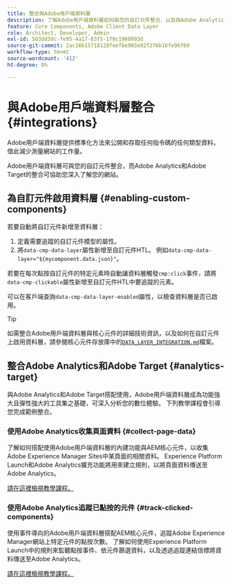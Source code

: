 ```yaml
---
title: 整合與Adobe用戶端資料層
description: 了解Adobe用戶端資料層如何與您的自訂元件整合，以及與Adobe Analytics和Adobe Target的整合如何協助您深入分析您的網站
feature: Core Components, Adobe Client Data Layer
role: Architect, Developer, Admin
exl-id: 503dd3dc-fe95-4a17-83f5-1f0c1960993d
source-git-commit: 2ac16b15718128feefbe903e92f276b16fe96f69
workflow-type: tm+mt
source-wordcount: '412'
ht-degree: 0%

---
```


# 與Adobe用戶端資料層整合 {#integrations}

Adobe用戶端資料層提供標準化方法來公開和存取任何指令碼的任何類型資料，借此減少測量網站的工作量。

Adobe用戶端資料層可與您的自訂元件整合，而Adobe Analytics和Adobe Target的整合可協助您深入了解您的網站。

## 為自訂元件啟用資料層 {#enabling-custom-components}

若要自動將自訂元件新增至資料層：

1. 定義需要追蹤的自訂元件模型的屬性。
1. 將`data-cmp-data-layer`屬性新增至自訂元件HTL。 例如`data-cmp-data-layer="${mycomponent.data.json}"`。

若要在每次點按自訂元件的特定元素時自動讓資料層觸發`cmp:click`事件，請將`data-cmp-clickable`屬性新增至自訂元件HTL中要追蹤的元素。

可以在客戶端查詢`data-cmp-data-layer-enabled`屬性，以檢查資料層是否已啟用。

>[!TIP]
>
>如需整合Adobe用戶端資料層與核心元件的詳細技術資訊，以及如何在自訂元件上啟用資料層，請參閱核心元件存放庫中的[`DATA_LAYER_INTEGRATION.md`](https://github.com/adobe/aem-core-wcm-components/blob/master/DATA_LAYER_INTEGRATION.md)檔案。

## 整合Adobe Analytics和Adobe Target {#analytics-target}

與Adobe Analytics和Adobe Target搭配使用，Adobe用戶端資料層成為功能強大且彈性強大的工具集之基礎，可深入分析您的數位體驗。 下列教學課程會引導您完成範例整合。

### 使用Adobe Analytics收集頁面資料 {#collect-page-data}

了解如何搭配使用Adobe用戶端資料層的內建功能與AEM核心元件，以收集Adobe Experience Manager Sites中某頁面的相關資料。 Experience Platform Launch和Adobe Analytics擴充功能將用來建立規則，以將頁面資料傳送至Adobe Analytics。

[請在這裡檢視教學課程。](https://experienceleague.adobe.com/docs/experience-manager-learn/sites/integrations/analytics/collect-data-analytics.html)

### 使用Adobe Analytics追蹤已點按的元件 {#track-clicked-components}

使用事件導向的Adobe用戶端資料層搭配AEM核心元件，追蹤Adobe Experience Manager網站上特定元件的點按次數。 了解如何使用Experience Platform Launch中的規則來監聽點按事件、依元件篩選資料，以及透過追蹤連結信標將資料傳送至Adobe Analytics。

[請在這裡檢視教學課程。](https://experienceleague.adobe.com/docs/experience-manager-learn/sites/integrations/analytics/track-clicked-component.html)
